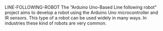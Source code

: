LINE-FOLLOWING-ROBOT
The “Arduino Uno-Based Line following robot" project aims to develop a robot using the Arduino Uno microcontroller and IR  sensors. This type of a robot can be used widely in many ways. In industries these kind of robots are very common.
